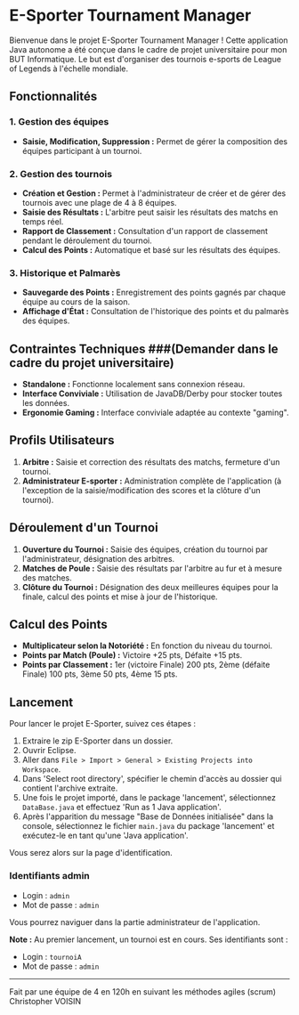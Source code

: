 # E-Sporter Tournament Manager

Bienvenue dans le projet E-Sporter Tournament Manager ! Cette application Java autonome a été conçue dans le cadre de projet universitaire pour mon BUT Informatique. Le but est d'organiser des tournois e-sports de League of Legends à l'échelle mondiale.

## Fonctionnalités

### 1. Gestion des équipes

- **Saisie, Modification, Suppression :** Permet de gérer la composition des équipes participant à un tournoi.

### 2. Gestion des tournois

- **Création et Gestion :** Permet à l'administrateur de créer et de gérer des tournois avec une plage de 4 à 8 équipes.
- **Saisie des Résultats :** L'arbitre peut saisir les résultats des matchs en temps réel.
- **Rapport de Classement :** Consultation d'un rapport de classement pendant le déroulement du tournoi.
- **Calcul des Points :** Automatique et basé sur les résultats des équipes.

### 3. Historique et Palmarès

- **Sauvegarde des Points :** Enregistrement des points gagnés par chaque équipe au cours de la saison.
- **Affichage d'État :** Consultation de l'historique des points et du palmarès des équipes.

## Contraintes Techniques ###(Demander dans le cadre du projet universitaire)

- **Standalone :** Fonctionne localement sans connexion réseau.
- **Interface Conviviale :** Utilisation de JavaDB/Derby pour stocker toutes les données.
- **Ergonomie Gaming :** Interface conviviale adaptée au contexte "gaming".

## Profils Utilisateurs

1. **Arbitre :** Saisie et correction des résultats des matchs, fermeture d'un tournoi.
2. **Administrateur E-sporter :** Administration complète de l'application (à l'exception de la saisie/modification des scores et la clôture d'un tournoi).

## Déroulement d'un Tournoi

1. **Ouverture du Tournoi :** Saisie des équipes, création du tournoi par l'administrateur, désignation des arbitres.
2. **Matches de Poule :** Saisie des résultats par l'arbitre au fur et à mesure des matches.
3. **Clôture du Tournoi :** Désignation des deux meilleures équipes pour la finale, calcul des points et mise à jour de l'historique.

## Calcul des Points

- **Multiplicateur selon la Notoriété :** En fonction du niveau du tournoi.
- **Points par Match (Poule) :** Victoire +25 pts, Défaite +15 pts.
- **Points par Classement :** 1er (victoire Finale) 200 pts, 2ème (défaite Finale) 100 pts, 3ème 50 pts, 4ème 15 pts.


## Lancement
Pour lancer le projet E-Sporter, suivez ces étapes :

1. Extraire le zip E-Sporter dans un dossier.
2. Ouvrir Eclipse.
3. Aller dans `File > Import > General > Existing Projects into Workspace`.
4. Dans 'Select root directory', spécifier le chemin d'accès au dossier qui contient l'archive extraite.
5. Une fois le projet importé, dans le package 'lancement', sélectionnez `DataBase.java` et effectuez 'Run as 1 Java application'.
6. Après l'apparition du message "Base de Données initialisée" dans la console, sélectionnez le fichier `main.java` du package 'lancement' et exécutez-le en tant qu'une 'Java application'.

Vous serez alors sur la page d'identification.

### Identifiants admin
- Login : `admin`
- Mot de passe : `admin`

Vous pourrez naviguer dans la partie administrateur de l'application.

**Note :** Au premier lancement, un tournoi est en cours. Ses identifiants sont :
- Login : `tournoiA`
- Mot de passe : `admin`


---

Fait par une équipe de 4 en 120h en suivant les méthodes agiles (scrum)
Christopher VOISIN
